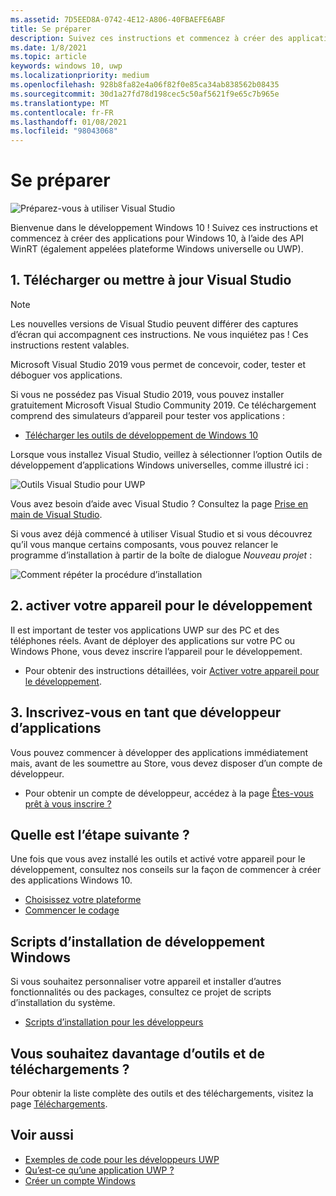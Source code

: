 ```yaml
---
ms.assetid: 7D5EED8A-0742-4E12-A806-40FBAEFE6ABF
title: Se préparer
description: Suivez ces instructions et commencez à créer des applications pour Windows 10, à l’aide des API WinRT (également appelées plateforme Windows universelle ou UWP).
ms.date: 1/8/2021
ms.topic: article
keywords: windows 10, uwp
ms.localizationpriority: medium
ms.openlocfilehash: 928b8fa82e4a06f82f0e85ca34ab838562b08435
ms.sourcegitcommit: 30d1a27fd78d198cec5c50af5621f9e65c7b965e
ms.translationtype: MT
ms.contentlocale: fr-FR
ms.lasthandoff: 01/08/2021
ms.locfileid: "98043068"
---
```

# <a name="get-set-up"></a>Se préparer

![Préparez-vous à utiliser Visual Studio](images/VisualStudio2017Hero_ImageXL-LG.png)

Bienvenue dans le développement Windows 10 ! Suivez ces instructions et commencez à créer des applications pour Windows 10, à l’aide des API WinRT (également appelées plateforme Windows universelle ou UWP).

## <a name="1-download-or-update-visual-studio"></a>1. Télécharger ou mettre à jour Visual Studio

> [!NOTE]
> Les nouvelles versions de Visual Studio peuvent différer des captures d’écran qui accompagnent ces instructions. Ne vous inquiétez pas ! Ces instructions restent valables.

Microsoft Visual Studio 2019 vous permet de concevoir, coder, tester et déboguer vos applications.

Si vous ne possédez pas Visual Studio 2019, vous pouvez installer gratuitement Microsoft Visual Studio Community 2019. Ce téléchargement comprend des simulateurs d’appareil pour tester vos applications :

-   [Télécharger les outils de développement de Windows 10](https://developer.microsoft.com/windows/downloads)

Lorsque vous installez Visual Studio, veillez à sélectionner l’option Outils de développement d’applications Windows universelles, comme illustré ici :

![Outils Visual Studio pour UWP](images/vs-2017-community-setup.png)

Vous avez besoin d’aide avec Visual Studio ? Consultez la page [Prise en main de Visual Studio](https://visualstudio.microsoft.com/vs/getting-started/).

Si vous avez déjà commencé à utiliser Visual Studio et si vous découvrez qu’il vous manque certains composants, vous pouvez relancer le programme d’installation à partir de la boîte de dialogue *Nouveau projet* :

![Comment répéter la procédure d’installation](images/win10-cs-install.png)


## <a name="2-enable-your-device-for-development"></a>2. activer votre appareil pour le développement

Il est important de tester vos applications UWP sur des PC et des téléphones réels. Avant de déployer des applications sur votre PC ou Windows Phone, vous devez inscrire l’appareil pour le développement.

-   Pour obtenir des instructions détaillées, voir [Activer votre appareil pour le développement](enable-your-device-for-development.md).

## <a name="3-register-as-an-app-developer"></a>3. Inscrivez-vous en tant que développeur d’applications

Vous pouvez commencer à développer des applications immédiatement mais, avant de les soumettre au Store, vous devez disposer d’un compte de développeur.

-   Pour obtenir un compte de développeur, accédez à la page [Êtes-vous prêt à vous inscrire ?](sign-up.md)

## <a name="whats-next"></a>Quelle est l’étape suivante ?

Une fois que vous avez installé les outils et activé votre appareil pour le développement, consultez nos conseils sur la façon de commencer à créer des applications Windows 10.

-   [Choisissez votre plateforme](../desktop/choose-your-platform.md)
-   [Commencer le codage](https://docs.microsoft.com/windows/uwp/get-started/create-uwp-apps)

## <a name="windows-development-setup-scripts"></a>Scripts d’installation de développement Windows

Si vous souhaitez personnaliser votre appareil et installer d’autres fonctionnalités ou des packages, consultez ce projet de scripts d’installation du système.

- [Scripts d’installation pour les développeurs](https://github.com/Microsoft/windows-dev-box-setup-scripts)

## <a name="want-more-tools-and-downloads"></a>Vous souhaitez davantage d’outils et de téléchargements ?

Pour obtenir la liste complète des outils et des téléchargements, visitez la page [Téléchargements](https://developer.microsoft.com/windows/downloads).

## <a name="see-also"></a>Voir aussi

* [Exemples de code pour les développeurs UWP](https://developer.microsoft.com/windows/samples)
* [Qu’est-ce qu’une application UWP ?](/windows-apps-src/get-started/universal-application-platform-guide.md)
* [Créer un compte Windows](sign-up.md)
